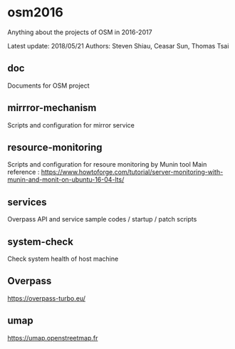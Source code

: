 # osm2016
Anything about the projects of OSM in 2016-2017

Latest update: 2018/05/21
Authors: Steven Shiau, Ceasar Sun, Thomas Tsai


## doc
Documents for OSM project

## mirrror-mechanism
Scripts and configuration for mirror service 

## resource-monitoring
Scripts and configuration for resoure monitoring by Munin tool
Main reference : https://www.howtoforge.com/tutorial/server-monitoring-with-munin-and-monit-on-ubuntu-16-04-lts/

## services
Overpass API and service sample codes / startup / patch scripts 

## system-check
Check system health of host machine

## Overpass
https://overpass-turbo.eu/

## umap
https://umap.openstreetmap.fr
